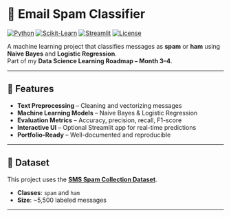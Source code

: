 # 📧 Email Spam Classifier

[![Python](https://img.shields.io/badge/Python-3.8%2B-blue)](https://www.python.org/)
[![Scikit-Learn](https://img.shields.io/badge/Scikit--Learn-1.0%2B-orange)](https://scikit-learn.org/)
[![Streamlit](https://img.shields.io/badge/Streamlit-App-red)](https://streamlit.io/)
[![License](https://img.shields.io/badge/License-MIT-green)](LICENSE)

A machine learning project that classifies messages as **spam** or **ham** using **Naive Bayes** and **Logistic Regression**.  
Part of my **Data Science Learning Roadmap – Month 3–4**.

---

## 📌 Features
- **Text Preprocessing** – Cleaning and vectorizing messages
- **Machine Learning Models** – Naive Bayes & Logistic Regression
- **Evaluation Metrics** – Accuracy, precision, recall, F1-score
- **Interactive UI** – Optional Streamlit app for real-time predictions
- **Portfolio-Ready** – Well-documented and reproducible

---

## 📂 Dataset
This project uses the **[SMS Spam Collection Dataset](https://www.kaggle.com/datasets/uciml/sms-spam-collection-dataset)**.

- **Classes**: `spam` and `ham`
- **Size**: ~5,500 labeled messages

---


